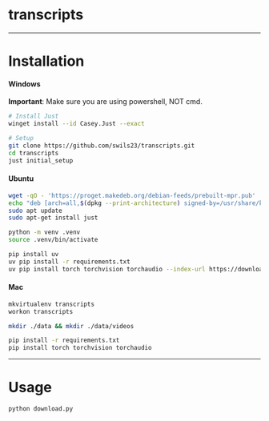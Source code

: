 # transcripts

---

# Installation

#### Windows
**Important**: Make sure you are using powershell, NOT cmd.
```sh
# Install Just
winget install --id Casey.Just --exact

# Setup
git clone https://github.com/swils23/transcripts.git
cd transcripts
just initial_setup
```

#### Ubuntu

```sh
wget -qO - 'https://proget.makedeb.org/debian-feeds/prebuilt-mpr.pub' | gpg --dearmor | sudo tee /usr/share/keyrings/prebuilt-mpr-archive-keyring.gpg 1> /dev/null
echo "deb [arch=all,$(dpkg --print-architecture) signed-by=/usr/share/keyrings/prebuilt-mpr-archive-keyring.gpg] https://proget.makedeb.org prebuilt-mpr $(lsb_release -cs)" | sudo tee /etc/apt/sources.list.d/prebuilt-mpr.list
sudo apt update
sudo apt-get install just

python -m venv .venv
source .venv/bin/activate

pip install uv
uv pip install -r requirements.txt
uv pip install torch torchvision torchaudio --index-url https://download.pytorch.org/whl/cpu
```

#### Mac
```sh
mkvirtualenv transcripts
workon transcripts

mkdir ./data && mkdir ./data/videos

pip install -r requirements.txt
pip install torch torchvision torchaudio
```
---

# Usage

```sh
python download.py 
```

